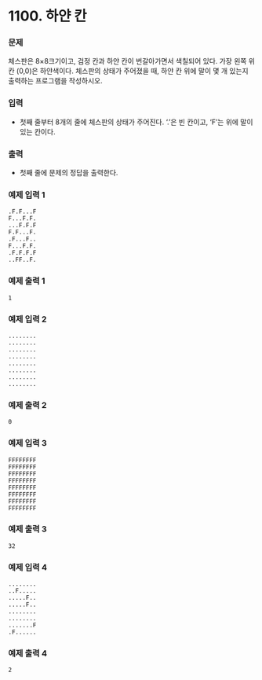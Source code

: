 # 1100. 하얀 칸 

### 문제
체스판은 8×8크기이고, 검정 칸과 하얀 칸이 번갈아가면서 색칠되어 있다. 가장 왼쪽 위칸 (0,0)은 하얀색이다. 체스판의 상태가 주어졌을 때, 하얀 칸 위에 말이 몇 개 있는지 출력하는 프로그램을 작성하시오.

### 입력
- 첫째 줄부터 8개의 줄에 체스판의 상태가 주어진다. ‘.’은 빈 칸이고, ‘F’는 위에 말이 있는 칸이다.

### 출력
- 첫째 줄에 문제의 정답을 출력한다.

### 예제 입력 1 
```
.F.F...F
F...F.F.
...F.F.F
F.F...F.
.F...F..
F...F.F.
.F.F.F.F
..FF..F.
```
### 예제 출력 1 
```
1
```
### 예제 입력 2 
```
........
........
........
........
........
........
........
........
```
### 예제 출력 2 
```
0
```
### 예제 입력 3 
```
FFFFFFFF
FFFFFFFF
FFFFFFFF
FFFFFFFF
FFFFFFFF
FFFFFFFF
FFFFFFFF
FFFFFFFF
```
### 예제 출력 3 
```
32
```
### 예제 입력 4 
```
........
..F.....
.....F..
.....F..
........
........
.......F
.F......
```
### 예제 출력 4 
```
2
```
